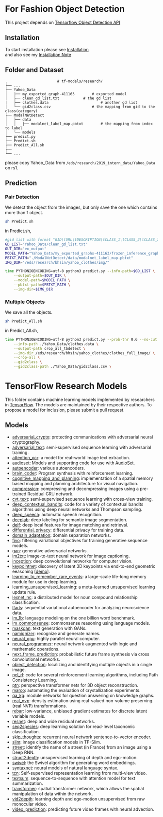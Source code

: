 # For Fashion Object Detection
This project depends on <a href='object_detection'>Tensorflow Object Detection API</a><br>
## Installation
To start installation please see <a href='object_detection/g3doc/installation.md'>Installation</a><br> and also see my <a href='object_detection/g3doc/Installation_Note.md'>Installation Note</a><br>

## Folder and Dataset
    .				  		# tf-models/research/
    ├── ...
    ├── Yahoo_Data                    		
    │   ├── my_exported_graph-411163		# exported model
    │   ├── clean_gd_list.txt			# the gd list 
    |   ├── clothes.data               	        # another gd list
    │   └── gid2class.csv     		        # the mapping from gid to the class(category)
    ├── ModalNetDetect
    │   ├── data   
    │   │   ├── modalnet_label_map.pbtxt		# the mapping from index to label
    │   └── models                		              
    ├── predict.py
    ├── Predict.sh
    ├── Predict_All.sh
    ├── 
    └── ...
please copy Yahoo_Data from `/eds/research/2019_intern_data/Yahoo_Data` on rs1.

## Prediction 

### Pair Detection
We detect the object from the images, but only save the one which contains more than 1 object.
```bash
sh Predict.sh 
```
in Predict.sh,
```bash
#gid list with format "GID\tURL\tDESCRIPTION\tCLASS_1\tCLASS_2\tCLASS_3\tCLASS_4\t"
GD_LIST="Yahoo_Data/clean_gd_list.txt"
OUT_DIR="ex_output"
MODEL_PATH="Yahoo_Data/my_exported_graphs-411163/frozen_inference_graph.pb" 
PBTXT_PATH="./ModalNetDetect/data/modalnet_label_map.pbtxt"
IMG_DIR="/eds/research/bhsin/yahoo_clothes/img/"

time PYTHONIOENCODING=utf-8 python3 predict.py --info-path=$GD_LIST \
	--output-path=$OUT_DIR \
	--model-path=$MODEL_PATH \
	--pbtxt-path=$PBTXT_PATH \
	--img-dir=$IMG_DIR
```
### Multiple Objects
We save all the objects.
```bash
sh Predict_All.sh
```
in Predict_All.sh,
```bash
time PYTHONIOENCODING=utf-8 python3 predict.py --prob-thr 0.6 --no-cut \
	--info-path ./Yahoo_Data/clothes.data \
	--output-path crop_all_tbdetect \
	--img-dir /eds/research/bhsin/yahoo_clothes/clothes_full_image/ \
	--crop-all \
	--gid2class \
	--gid2class-path ./Yahoo_Data/gid2class.csv \

```



# TensorFlow Research Models

This folder contains machine learning models implemented by researchers in
[TensorFlow](https://tensorflow.org). The models are maintained by their
respective authors. To propose a model for inclusion, please submit a pull
request.

## Models

-   [adversarial_crypto](adversarial_crypto): protecting communications with
    adversarial neural cryptography.
-   [adversarial_text](adversarial_text): semi-supervised sequence learning with
    adversarial training.
-   [attention_ocr](attention_ocr): a model for real-world image text
    extraction.
-   [audioset](audioset): Models and supporting code for use with
    [AudioSet](http://g.co/audioset).
-   [autoencoder](autoencoder): various autoencoders.
-   [brain_coder](brain_coder): Program synthesis with reinforcement learning.
-   [cognitive_mapping_and_planning](cognitive_mapping_and_planning):
    implementation of a spatial memory based mapping and planning architecture
    for visual navigation.
-   [compression](compression): compressing and decompressing images using a
    pre-trained Residual GRU network.
-   [cvt_text](cvt_text): semi-supervised sequence learning with cross-view
    training.
-   [deep_contextual_bandits](deep_contextual_bandits): code for a variety of contextual bandits algorithms using deep neural networks and Thompson sampling.
-   [deep_speech](deep_speech): automatic speech recognition.
-   [deeplab](deeplab): deep labeling for semantic image segmentation.
-   [delf](delf): deep local features for image matching and retrieval.
-   [differential_privacy](differential_privacy): differential privacy for training
    data.
-   [domain_adaptation](domain_adaptation): domain separation networks.
-   [fivo](fivo): filtering variational objectives for training generative
    sequence models.
-   [gan](gan): generative adversarial networks.
-   [im2txt](im2txt): image-to-text neural network for image captioning.
-   [inception](inception): deep convolutional networks for computer vision.
-   [keypointnet](keypointnet): discovery of latent 3D keypoints via end-to-end
    geometric eeasoning [[demo](https://keypointnet.github.io/)].
-   [learning_to_remember_rare_events](learning_to_remember_rare_events): a
    large-scale life-long memory module for use in deep learning.
-   [learning_unsupervised_learning](learning_unsupervised_learning): a
    meta-learned unsupervised learning update rule.
-   [lexnet_nc](lexnet_nc): a distributed model for noun compound relationship
    classification.
-   [lfads](lfads): sequential variational autoencoder for analyzing
    neuroscience data.
-   [lm_1b](lm_1b): language modeling on the one billion word benchmark.
-   [lm_commonsense](lm_commonsense): commonsense reasoning using language models.
-   [maskgan](maskgan): text generation with GANs.
-   [namignizer](namignizer): recognize and generate names.
-   [neural_gpu](neural_gpu): highly parallel neural computer.
-   [neural_programmer](neural_programmer): neural network augmented with logic
    and mathematic operations.
-   [next_frame_prediction](next_frame_prediction): probabilistic future frame
    synthesis via cross convolutional networks.
-   [object_detection](object_detection): localizing and identifying multiple
    objects in a single image.
-   [pcl_rl](pcl_rl): code for several reinforcement learning algorithms,
    including Path Consistency Learning.
-   [ptn](ptn): perspective transformer nets for 3D object reconstruction.
-   [marco](marco): automating the evaluation of crystallization experiments.
-   [qa_kg](qa_kg): module networks for question answering on knowledge graphs.
-   [real_nvp](real_nvp): density estimation using real-valued non-volume
    preserving (real NVP) transformations.
-   [rebar](rebar): low-variance, unbiased gradient estimates for discrete
    latent variable models.
-   [resnet](resnet): deep and wide residual networks.
-   [seq2species](seq2species): deep learning solution for read-level taxonomic
    classification.
-   [skip_thoughts](skip_thoughts): recurrent neural network sentence-to-vector
    encoder.
-   [slim](slim): image classification models in TF-Slim.
-   [street](street): identify the name of a street (in France) from an image
    using a Deep RNN.
-   [struct2depth](struct2depth): unsupervised learning of depth and ego-motion.
-   [swivel](swivel): the Swivel algorithm for generating word embeddings.
-   [syntaxnet](syntaxnet): neural models of natural language syntax.
-   [tcn](tcn): Self-supervised representation learning from multi-view video.
-   [textsum](textsum): sequence-to-sequence with attention model for text
    summarization.
-   [transformer](transformer): spatial transformer network, which allows the
    spatial manipulation of data within the network.
-   [vid2depth](vid2depth): learning depth and ego-motion unsupervised from
    raw monocular video.
-   [video_prediction](video_prediction): predicting future video frames with
    neural advection.
